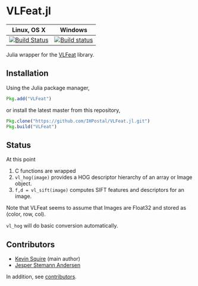 # VLFeat.jl

Linux, OS X | Windows
----------- | -------
[![Build Status](https://travis-ci.org/IHPostal/VLFeat.jl.svg?branch=master)](https://travis-ci.org/IHPostal/VLFeat.jl) | [![Build status](https://ci.appveyor.com/api/projects/status/29bm43b2e54c2b86/branch/master?svg=true)](https://ci.appveyor.com/project/stemann/vlfeat-jl/branch/master)

Julia wrapper for the [VLFeat](http://www.vlfeat.org) library.

## Installation
Using the Julia package manager,
```julia
Pkg.add("VLFeat")
```
or install the latest master from this repository,
```julia
Pkg.clone("https://github.com/IHPostal/VLFeat.jl.git")
Pkg.build("VLFeat")
```

## Status
At this point

1. C functions are wrapped
2. `vl_hog(image)` provides a HOG descriptor hierarchy of an array or Image object.
3. `f,d = vl_sift(image)` computes SIFT features and descriptors for an image.

Note that VLFeat seems to assume that Images are Float32 and stored as (color, row, col).

`vl_hog` will do basic conversion automatically.

## Contributors
* [Kevin Squire](https://github.com/kmsquire) (main author)
* [Jesper Stemann Andersen](https://github.com/stemann)

In addition, see [contributors](https://github.com/IHPostal/VLFeat.jl/graphs/contributors).
